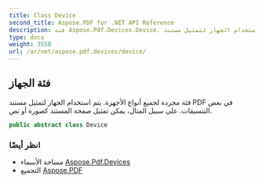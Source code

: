 ```yaml
---
title: Class Device
second_title: Aspose.PDF for .NET API Reference
description: فئة Aspose.Pdf.Devices.Device. فئة مجردة لجميع أنواع الأجهزة. يتم استخدام الجهاز لتمثيل مستند PDF في بعض التنسيقات. على سبيل المثال، يمكن تمثيل صفحة المستند كصورة أو نص.
type: docs
weight: 3550
url: /ar/net/aspose.pdf.devices/device/
---
```

## فئة الجهاز

فئة مجردة لجميع أنواع الأجهزة. يتم استخدام الجهاز لتمثيل مستند PDF في بعض التنسيقات. على سبيل المثال، يمكن تمثيل صفحة المستند كصورة أو نص.

```csharp
public abstract class Device
```

### انظر أيضًا

* مساحة الأسماء [Aspose.Pdf.Devices](../../aspose.pdf.devices/)
* التجميع [Aspose.PDF](../../)